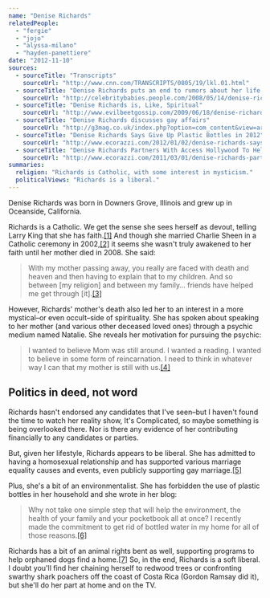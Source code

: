 ```yaml
---
name: "Denise Richards"
relatedPeople:
  - "fergie"
  - "jojo"
  - "alyssa-milano"
  - "hayden-panettiere"
date: "2012-11-10"
sources:
  - sourceTitle: "Transcripts"
    sourceUrl: "http://www.cnn.com/TRANSCRIPTS/0805/19/lkl.01.html"
  - sourceTitle: "Denise Richards puts an end to rumors about her life in new Redbook interview"
    sourceUrl: "http://celebritybabies.people.com/2008/05/14/denise-richards-6/"
  - sourceTitle: "Denise Richards is, Like, Spiritual"
    sourceUrl: "http://www.evilbeetgossip.com/2009/06/18/denise-richards-is-like-spiritual/"
  - sourceTitle: "Denise Richards discusses gay affairs"
    sourceUrl: "http://g3mag.co.uk/index.php?option=com_content&view=article&id=845:denise-richards-discusses-gay-affairs&catid=3:celebrity&Itemid=17"
  - sourceTitle: "Denise Richards Says Give Up Plastic Bottles in 2012"
    sourceUrl: "http://www.ecorazzi.com/2012/01/02/denise-richards-says-give-up-plastic-bottles-in-2012/"
  - sourceTitle: "Denise Richards Partners With Access Hollywood To Help Shelter Dogs"
    sourceUrl: "http://www.ecorazzi.com/2011/03/01/denise-richards-partners-with-access-hollywood-to-help-shelter-dogs/"
summaries:
  religion: "Richards is Catholic, with some interest in mysticism."
  politicalViews: "Richards is a liberal."
---
```


Denise Richards was born in Downers Grove, Illinois and grew up in Oceanside, California.

Richards is a Catholic. We get the sense she sees herself as devout, telling Larry King that she has faith.<a class="source-citation" href="#http%3A%2F%2Fwww.cnn.com%2FTRANSCRIPTS%2F0805%2F19%2Flkl.01.html" title="Transcripts">[1]</a> And though she married Charlie Sheen in a Catholic ceremony in 2002,<a class="source-citation" href="#http%3A%2F%2Fcelebritybabies.people.com%2F2008%2F05%2F14%2Fdenise-richards-6%2F" title="Denise Richards puts an end to rumors about her life in new Redbook interview">[2]</a> it seems she wasn't truly awakened to her faith until her mother died in 2008. She said:

>With my mother passing away, you really are faced with death and heaven and then having to explain that to my children. And so between [my religion] and between my family… friends have helped me get through [it].<a class="source-citation" href="#http%3A%2F%2Fwww.cnn.com%2FTRANSCRIPTS%2F0805%2F19%2Flkl.01.html" title="Transcripts">[3]</a>

However, Richards' mother's death also led her to an interest in a more mystical–or even occult–side of spirituality. She has spoken about speaking to her mother (and various other deceased loved ones) through a psychic medium named Natalie. She reveals her motivation for pursuing the psychic:

>I wanted to believe Mom was still around. I wanted a reading. I wanted to believe in some form of reincarnation. I need to think in whatever way I can that my mother is still with us.<a class="source-citation" href="#http%3A%2F%2Fwww.evilbeetgossip.com%2F2009%2F06%2F18%2Fdenise-richards-is-like-spiritual%2F" title="Denise Richards is, Like, Spiritual">[4]</a>

## 

## Politics in deed, not word

Richards hasn't endorsed any candidates that I've seen–but I haven't found the time to watch her reality show, It's Complicated, so maybe something is being overlooked there. Nor is there any evidence of her contributing financially to any candidates or parties.

But, given her lifestyle, Richards appears to be liberal. She has admitted to having a homosexual relationship and has supported various marriage equality causes and events, even publicly supporting gay marriage.<a class="source-citation" href="#http%3A%2F%2Fg3mag.co.uk%2Findex.php%3Foption%3Dcom_content%26view%3Darticle%26id%3D845%3Adenise-richards-discusses-gay-affairs%26catid%3D3%3Acelebrity%26Itemid%3D17" title="Denise Richards discusses gay affairs">[5]</a>

Plus, she's a bit of an environmentalist. She has forbidden the use of plastic bottles in her household and she wrote in her blog:

>Why not take one simple step that will help the environment, the health of your family and your pocketbook all at once? I recently made the commitment to get rid of bottled water in my home for all of those reasons.<a class="source-citation" href="#http%3A%2F%2Fwww.ecorazzi.com%2F2012%2F01%2F02%2Fdenise-richards-says-give-up-plastic-bottles-in-2012%2F" title="Denise Richards Says Give Up Plastic Bottles in 2012">[6]</a>

Richards has a bit of an animal rights bent as well, supporting programs to help orphaned dogs find a home.<a class="source-citation" href="#http%3A%2F%2Fwww.ecorazzi.com%2F2011%2F03%2F01%2Fdenise-richards-partners-with-access-hollywood-to-help-shelter-dogs%2F" title="Denise Richards Partners With Access Hollywood To Help Shelter Dogs">[7]</a> So, in the end, Richards is a soft liberal. I doubt you'll find her chaining herself to redwood trees or confronting swarthy shark poachers off the coast of Costa Rica (Gordon Ramsay did it), but she'll do her part at home and on the TV.